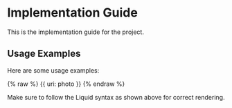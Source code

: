 # Implementation Guide

This is the implementation guide for the project.

## Usage Examples

Here are some usage examples:

{% raw %}
{{ uri: photo }}
{% endraw %}

Make sure to follow the Liquid syntax as shown above for correct rendering.

